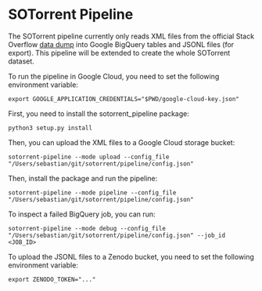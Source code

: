 # SOTorrent Pipeline

The SOTorrent pipeline currently only reads XML files from the official Stack Overflow 
[data dump](https://archive.org/details/stackexchange) into Google BigQuery tables and JSONL files (for export).
This pipeline will be extended to create the whole SOTorrent dataset.

To run the pipeline in Google Cloud, you need to set the following environment variable:

    export GOOGLE_APPLICATION_CREDENTIALS="$PWD/google-cloud-key.json"

First, you need to install the sotorrent_pipeline package:

    python3 setup.py install

Then, you can upload the XML files to a Google Cloud storage bucket:

    sotorrent-pipeline --mode upload --config_file "/Users/sebastian/git/sotorrent/pipeline/config.json"

Then, install the package and run the pipeline:

    sotorrent-pipeline --mode pipeline --config_file "/Users/sebastian/git/sotorrent/pipeline/config.json"

To inspect a failed BigQuery job, you can run:

    sotorrent-pipeline --mode debug --config_file "/Users/sebastian/git/sotorrent/pipeline/config.json" --job_id <JOB_ID>

To upload the JSONL files to a Zenodo bucket, you need to set the following environment variable:

    export ZENODO_TOKEN="..."
